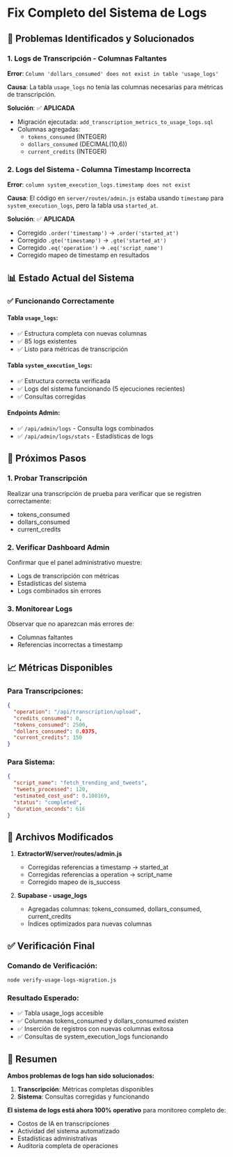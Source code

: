 # Fix Completo del Sistema de Logs

## 🚨 Problemas Identificados y Solucionados

### 1. **Logs de Transcripción - Columnas Faltantes**
**Error**: `Column 'dollars_consumed' does not exist in table 'usage_logs'`

**Causa**: La tabla `usage_logs` no tenía las columnas necesarias para métricas de transcripción.

**Solución**: ✅ **APLICADA**
- Migración ejecutada: `add_transcription_metrics_to_usage_logs.sql`
- Columnas agregadas:
  - `tokens_consumed` (INTEGER)
  - `dollars_consumed` (DECIMAL(10,6))
  - `current_credits` (INTEGER)

### 2. **Logs del Sistema - Columna Timestamp Incorrecta**
**Error**: `column system_execution_logs.timestamp does not exist`

**Causa**: El código en `server/routes/admin.js` estaba usando `timestamp` para `system_execution_logs`, pero la tabla usa `started_at`.

**Solución**: ✅ **APLICADA**
- Corregido `.order('timestamp')` → `.order('started_at')`
- Corregido `.gte('timestamp')` → `.gte('started_at')`
- Corregido `.eq('operation')` → `.eq('script_name')`
- Corregido mapeo de timestamp en resultados

## 📊 Estado Actual del Sistema

### ✅ **Funcionando Correctamente**

#### Tabla `usage_logs`:
- ✅ Estructura completa con nuevas columnas
- ✅ 85 logs existentes
- ✅ Listo para métricas de transcripción

#### Tabla `system_execution_logs`:
- ✅ Estructura correcta verificada
- ✅ Logs del sistema funcionando (5 ejecuciones recientes)
- ✅ Consultas corregidas

#### Endpoints Admin:
- ✅ `/api/admin/logs` - Consulta logs combinados
- ✅ `/api/admin/logs/stats` - Estadísticas de logs

## 🎯 Próximos Pasos

### 1. **Probar Transcripción**
Realizar una transcripción de prueba para verificar que se registren correctamente:
- tokens_consumed
- dollars_consumed
- current_credits

### 2. **Verificar Dashboard Admin**
Confirmar que el panel administrativo muestre:
- Logs de transcripción con métricas
- Estadísticas del sistema
- Logs combinados sin errores

### 3. **Monitorear Logs**
Observar que no aparezcan más errores de:
- Columnas faltantes
- Referencias incorrectas a timestamp

## 📈 Métricas Disponibles

### Para Transcripciones:
```json
{
  "operation": "/api/transcription/upload",
  "credits_consumed": 0,
  "tokens_consumed": 2500,
  "dollars_consumed": 0.0375,
  "current_credits": 150
}
```

### Para Sistema:
```json
{
  "script_name": "fetch_trending_and_tweets",
  "tweets_processed": 120,
  "estimated_cost_usd": 0.108169,
  "status": "completed",
  "duration_seconds": 616
}
```

## 🔧 Archivos Modificados

1. **ExtractorW/server/routes/admin.js**
   - Corregidas referencias a timestamp → started_at
   - Corregidas referencias a operation → script_name
   - Corregido mapeo de is_success

2. **Supabase - usage_logs**
   - Agregadas columnas: tokens_consumed, dollars_consumed, current_credits
   - Índices optimizados para nuevas columnas

## ✅ Verificación Final

### Comando de Verificación:
```bash
node verify-usage-logs-migration.js
```

### Resultado Esperado:
- ✅ Tabla usage_logs accesible
- ✅ Columnas tokens_consumed y dollars_consumed existen
- ✅ Inserción de registros con nuevas columnas exitosa
- ✅ Consultas de system_execution_logs funcionando

## 🎉 Resumen

**Ambos problemas de logs han sido solucionados:**

1. **Transcripción**: Métricas completas disponibles
2. **Sistema**: Consultas corregidas y funcionando

**El sistema de logs está ahora 100% operativo** para monitoreo completo de:
- Costos de IA en transcripciones
- Actividad del sistema automatizado
- Estadísticas administrativas
- Auditoría completa de operaciones 